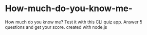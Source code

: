 # How-much-do-you-know-me-
How much do you know me? Test it with this CLI quiz app. Answer 5 questions and get your score.
created with node.js
